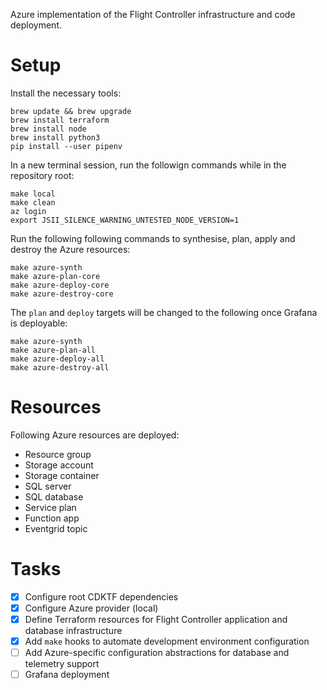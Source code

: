 Azure implementation of the Flight Controller infrastructure and code deployment.

# Setup
Install the necessary tools:

```
brew update && brew upgrade
brew install terraform
brew install node
brew install python3
pip install --user pipenv
```


In a new terminal session, run the followign commands while in the repository root:
```
make local
make clean
az login
export JSII_SILENCE_WARNING_UNTESTED_NODE_VERSION=1
```

Run the following following commands to synthesise, plan, apply and destroy the Azure resources:
```
make azure-synth
make azure-plan-core
make azure-deploy-core
make azure-destroy-core
```

The `plan` and `deploy` targets will be changed to the following once Grafana is deployable:
```
make azure-synth 
make azure-plan-all
make azure-deploy-all
make azure-destroy-all
```

# Resources
Following Azure resources are deployed:
- Resource group
- Storage account
- Storage container
- SQL server
- SQL database
- Service plan
- Function app
- Eventgrid topic

# Tasks
- [x]  Configure root CDKTF dependencies
- [x] Configure Azure provider (local)
- [x] Define Terraform resources for Flight Controller application and database infrastructure
- [x] Add `make` hooks to automate development environment configuration
- [ ] Add Azure-specific configuration abstractions for database and telemetry support 
- [ ] Grafana deployment
